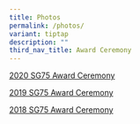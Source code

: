 ```yaml
---
title: Photos
permalink: /photos/
variant: tiptap
description: ""
third_nav_title: Award Ceremony
---
```

<p><a href="https://photos.google.com/share/AF1QipNtHoESXFtCxIjj-ggB_n8qje_-lLJxNdyLNiGLCClEEwr6nc4d5_M5gmi34KdK0g?key=SmVnQ0REQzl1T2ZlQWktZ2dKRFM4QUFiQl9xdzd3" rel="noopener nofollow" target="_blank">2020 SG75 Award Ceremony</a>
</p>
<p><a href="https://photos.google.com/share/AF1QipM5eoO8tA7VibdWAA4s0jdwAEXUwNbuNusjGLf51DiEvnH-GLugkKAqgczR2VPPYQ?key=MVVveW5WTlhqcGZGY0NLUkttSXpOWWRLdEhUcllB" rel="noopener nofollow" target="_blank">2019 SG75 Award Ceremony</a>
</p>
<p><a href="https://photos.google.com/share/AF1QipPcUfWsBDYg2qpQpPMW6zvvvGciKD6CLmtJCMVXJ1iFTWkjGo3rjjPJXzoLO29ebg?key=SXozS1ZWUjBEYTlzZkVSLUtjRW9wX3pfUnBFcEhn" rel="noopener nofollow" target="_blank">2018 SG75 Award Ceremony</a>
</p>
<p></p>
<p></p>